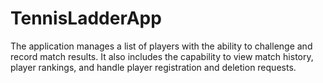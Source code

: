 # TennisLadderApp
The application manages a list of players with the ability to challenge and record match results. It also includes the capability to view match history, player rankings, and handle player registration and deletion requests.
